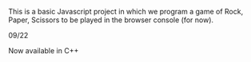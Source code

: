 This is a basic Javascript project in which we program a game of Rock, Paper, Scissors to be played in the browser console (for now).

09/22

Now available in C++
